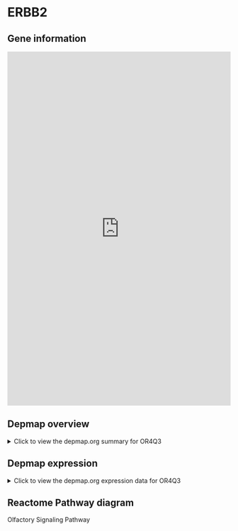 <h1>ERBB2</h1>

<h2>Gene information</h2>
<iframe src="https://depmap.org/portal/gene/OR4Q3?tab=about" style="border:none;width:100%;height:800px"></iframe>

<h2>Depmap overview</h2>
<details>
  <summary>Click to view the depmap.org summary for OR4Q3</summary>
  <iframe src="https://depmap.org/portal/gene/OR4Q3?tab=overview" style="border:none;width:100%;height:800px"></iframe>
</details>

<h2>Depmap expression</h2>
<details>
  <summary>Click to view the depmap.org expression data for OR4Q3</summary>
  <iframe src="https://depmap.org/portal/gene/OR4Q3?tab=characterization" style="border:none;width:100%;height:800px"></iframe>
</details>



<h2>Reactome Pathway diagram</h2>
Olfactory Signaling Pathway
<div id="diagramHolder"></div>

<script>
    //Creating the Reactome Diagram widget
    //Take into account a proxy needs to be set up in your server side pointing to www.reactome.org
    function onReactomeDiagramReady(){  //This function is automatically called when the widget code is ready to be used
        var diagram = Reactome.Diagram.create({
            "placeHolder" : "diagramHolder",
            "width" : 900,
            "height" : 500
        });

        //Initialising it to the "Hemostasis" pathway
        diagram.loadDiagram("R-HSA-381753");

        //Adding different listeners

        diagram.onDiagramLoaded(function (loaded) {
            console.info("Loaded ", loaded);
            diagram.flagItems("BAD");
	    diagram.flagItems("Q92934");
            if (loaded == "R-HSA-381753") diagram.selectItem("R-HSA-381753");
        });

     }
</script>



